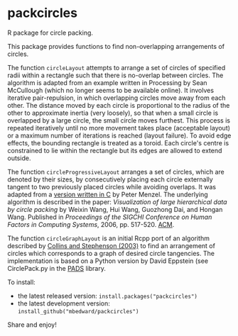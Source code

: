 # packcircles
R package for circle packing.

This package provides functions to find non-overlapping arrangements of circles.

The function `circleLayout` attempts to arrange a set of circles of specified
radii within a rectangle such that there is no-overlap between circles. 
The algorithm is adapted from an example written in Processing by Sean
McCullough (which no longer seems to be available online). It involves
iterative pair-repulsion, in which overlapping circles move away from each
other. The distance moved by each circle is proportional to the radius of the
other to approximate inertia (very loosely), so that when a small circle is
overlapped by a large circle, the small circle moves furthest. This process
is repeated iteratively until no more movement takes place (acceptable
layout) or a maximum number of iterations is reached (layout failure). To
avoid edge effects, the bounding rectangle is treated as a toroid. Each
circle's centre is constrained to lie within the rectangle but its edges are
allowed to extend outside.


The function `circleProgressiveLayout` arranges a set of circles, which are
denoted by their sizes, by consecutively placing each circle externally tangent
to two previously placed circles while avoiding overlaps. It was adapted from a
[version written in C](https://github.com/pmenzel/packCircles) by Peter Menzel.
The underlying algorithm is described in the paper: *Visualization of large
hierarchical data by circle packing* by Weixin Wang, Hui Wang, Guozhong Dai, and
Hongan Wang. Published in *Proceedings of the SIGCHI Conference on Human Factors
in Computing Systems*, 2006, pp. 517-520.
[ACM](https://dl.acm.org/citation.cfm?id=1124851).


The function `circleGraphLayout` is an initial Rcpp port of an algorithm described by
[Collins and Stephenson (2003)](http://www.sciencedirect.com/science/article/pii/S0925772102000998)
to find an arrangement of circles which corresponds to a graph of desired circle tangencies.
The implementation is based on a Python version by David Eppstein (see CirclePack.py in
the [PADS](http://www.ics.uci.edu/~eppstein/PADS/) library.

To install:

* the latest released version: `install.packages("packcircles")`
* the latest development version: `install_github("mbedward/packcircles")`

Share and enjoy!

